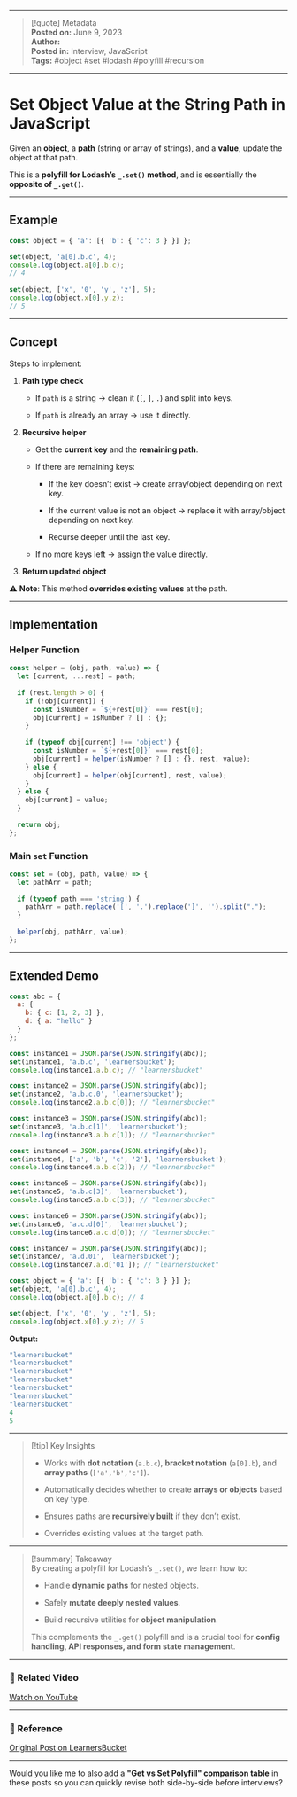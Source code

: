 
---

> [!quote] Metadata  
> **Posted on:** June 9, 2023  
> **Author:**  
> **Posted in:** Interview, JavaScript  
> **Tags:** #object #set #lodash #polyfill #recursion

---

# Set Object Value at the String Path in JavaScript

Given an **object**, a **path** (string or array of strings), and a **value**, update the object at that path.

This is a **polyfill for Lodash’s `_.set()` method**, and is essentially the **opposite of `_.get()`**.

---

## Example

```javascript
const object = { 'a': [{ 'b': { 'c': 3 } }] };

set(object, 'a[0].b.c', 4);
console.log(object.a[0].b.c);
// 4
 
set(object, ['x', '0', 'y', 'z'], 5);
console.log(object.x[0].y.z);
// 5
```

---

## Concept

Steps to implement:

1. **Path type check**
    
    - If `path` is a string → clean it (`[`, `]`, `.`) and split into keys.
        
    - If `path` is already an array → use it directly.
        
2. **Recursive helper**
    
    - Get the **current key** and the **remaining path**.
        
    - If there are remaining keys:
        
        - If the key doesn’t exist → create array/object depending on next key.
            
        - If the current value is not an object → replace it with array/object depending on next key.
            
        - Recurse deeper until the last key.
            
    - If no more keys left → assign the value directly.
        
3. **Return updated object**
    

⚠️ **Note**: This method **overrides existing values** at the path.

---

## Implementation

### Helper Function

```javascript
const helper = (obj, path, value) => {
  let [current, ...rest] = path;
  
  if (rest.length > 0) {
    if (!obj[current]) {
      const isNumber = `${+rest[0]}` === rest[0];
      obj[current] = isNumber ? [] : {};
    }
    
    if (typeof obj[current] !== 'object') {
      const isNumber = `${+rest[0]}` === rest[0];
      obj[current] = helper(isNumber ? [] : {}, rest, value);
    } else {
      obj[current] = helper(obj[current], rest, value);
    }
  } else {
    obj[current] = value;
  }
  
  return obj;
};
```

### Main `set` Function

```javascript
const set = (obj, path, value) => {
  let pathArr = path;
  
  if (typeof path === 'string') {
    pathArr = path.replace('[', '.').replace(']', '').split(".");
  }
  
  helper(obj, pathArr, value);
};
```

---

## Extended Demo

```javascript
const abc = {
  a: {
    b: { c: [1, 2, 3] },
    d: { a: "hello" }
  }
};

const instance1 = JSON.parse(JSON.stringify(abc));
set(instance1, 'a.b.c', 'learnersbucket');
console.log(instance1.a.b.c); // "learnersbucket"

const instance2 = JSON.parse(JSON.stringify(abc));
set(instance2, 'a.b.c.0', 'learnersbucket');
console.log(instance2.a.b.c[0]); // "learnersbucket"

const instance3 = JSON.parse(JSON.stringify(abc));
set(instance3, 'a.b.c[1]', 'learnersbucket');
console.log(instance3.a.b.c[1]); // "learnersbucket"

const instance4 = JSON.parse(JSON.stringify(abc));
set(instance4, ['a', 'b', 'c', '2'], 'learnersbucket');
console.log(instance4.a.b.c[2]); // "learnersbucket"

const instance5 = JSON.parse(JSON.stringify(abc));
set(instance5, 'a.b.c[3]', 'learnersbucket');
console.log(instance5.a.b.c[3]); // "learnersbucket"

const instance6 = JSON.parse(JSON.stringify(abc));
set(instance6, 'a.c.d[0]', 'learnersbucket');
console.log(instance6.a.c.d[0]); // "learnersbucket"

const instance7 = JSON.parse(JSON.stringify(abc));
set(instance7, 'a.d.01', 'learnersbucket');
console.log(instance7.a.d['01']); // "learnersbucket"

const object = { 'a': [{ 'b': { 'c': 3 } }] };
set(object, 'a[0].b.c', 4);
console.log(object.a[0].b.c); // 4

set(object, ['x', '0', 'y', 'z'], 5);
console.log(object.x[0].y.z); // 5
```

**Output:**

```javascript
"learnersbucket"
"learnersbucket"
"learnersbucket"
"learnersbucket"
"learnersbucket"
"learnersbucket"
"learnersbucket"
4
5
```

---

> [!tip] Key Insights
> 
> - Works with **dot notation** (`a.b.c`), **bracket notation** (`a[0].b`), and **array paths** (`['a','b','c']`).
>     
> - Automatically decides whether to create **arrays or objects** based on key type.
>     
> - Ensures paths are **recursively built** if they don’t exist.
>     
> - Overrides existing values at the target path.
>     

---

> [!summary] Takeaway  
> By creating a polyfill for Lodash’s `_.set()`, we learn how to:
> 
> - Handle **dynamic paths** for nested objects.
>     
> - Safely **mutate deeply nested values**.
>     
> - Build recursive utilities for **object manipulation**.
>     
> 
> This complements the `_.get()` polyfill and is a crucial tool for **config handling, API responses, and form state management**.

---

### 🎥 Related Video

[Watch on YouTube](https://youtu.be/NZ0JjE97P_U)

---

### 📎 Reference

[Original Post on LearnersBucket](https://learnersbucket.com/examples/interview/set-object-value-at-the-string-path/)

---

Would you like me to also add a **"Get vs Set Polyfill" comparison table** in these posts so you can quickly revise both side-by-side before interviews?